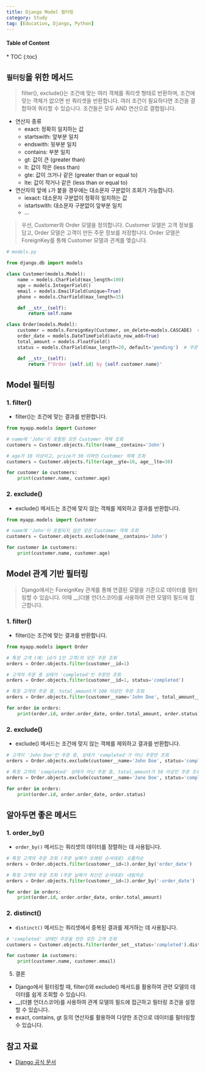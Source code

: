 ```yaml
---
title: Django Model 필터링
category: Study
tag: [Education, Django, Python]
---
```


<nav class='post-toc' markdown='1'>
  <h4>Table of Content</h4>
* TOC
{:toc}
</nav>

## `필터링`을 위한 메서드
> filter(), exclude()는 조건에 맞는 여러 객체를 쿼리셋 형태로 반환하며, 조건에 맞는 객체가 없으면 빈 쿼리셋을 반환합니다.
여러 조건이 필요하다면 조건을 결합하여 쿼리할 수 있습니다. 조건들은 모두 AND 연산으로 결합됩니다.

* 연산자 종류
  * exact: 정확히 일치하는 값
  * startswith: 앞부분 일치
  * endswith: 뒷부분 일치  
  * contains: 부분 일치  
  * gt: 값이 큰 (greater than)  
  * lt: 값이 작은 (less than)  
  * gte: 값이 크거나 같은 (greater than or equal to)  
  * lte: 값이 작거나 같은 (less than or equal to)  
* 연산자의 앞에 `i`가 붙을 경우에는 대소문자 구분없이 조회가 가능합니다.
  * iexact: 대소문자 구분없이 정확히 일치하는 값
  * istartswith: 대소문자 구분없이 앞부분 일치
  * ...
  
> 우선, Customer와 Order 모델을 정의합니다. Customer 모델은 고객 정보를 담고, Order 모델은 고객이 만든 주문 정보를 저장합니다. 
Order 모델은 ForeignKey를 통해 Customer 모델과 관계를 맺습니다.

```python
# models.py

from django.db import models

class Customer(models.Model):
    name = models.CharField(max_length=100)
    age = models.IntegerField()
    email = models.EmailField(unique=True)
    phone = models.CharField(max_length=15)

    def __str__(self):
        return self.name

class Order(models.Model):
    customer = models.ForeignKey(Customer, on_delete=models.CASCADE)  # Customer와 1:N 관계
    order_date = models.DateTimeField(auto_now_add=True)
    total_amount = models.FloatField()
    status = models.CharField(max_length=20, default='pending')  # 주문 상태 (예: 'pending', 'completed')

    def __str__(self):
        return f"Order {self.id} by {self.customer.name}"
```

## Model 필터링 

### 1. filter()
* filter()는 조건에 맞는 결과를 반환합니다.

```python
from myapp.models import Customer

# name에 'John'이 포함된 모든 Customer 객체 조회
customers = Customer.objects.filter(name__contains='John')

# age가 10 이상이고, price가 30 이하인 Customer 객체 조회
customers = Customer.objects.filter(age__gte=10, age__lte=30)

for customer in customers:
    print(customer.name, customer.age)
```

### 2. exclude()
* exclude() 메서드는 조건에 맞지 않는 객체를 제외하고 결과를 반환합니다.

```python
from myapp.models import Customer

# name에 'John'이 포함되지 않은 모든 Customer 객체 조회
customers = Customer.objects.exclude(name__contains='John')

for customer in customers:
    print(customer.name, customer.age)
```

## Model 관계 기반 필터링
> Django에서는 ForeignKey 관계를 통해 연결된 모델을 기준으로 데이터를 필터링할 수 있습니다. 
이때 __(더블 언더스코어)를 사용하여 관련 모델의 필드에 접근합니다.

### 1. filter()
* filter()는 조건에 맞는 결과를 반환합니다.

```python
from myapp.models import Order

# 특정 고객 (예: id가 1인 고객)의 모든 주문 조회
orders = Order.objects.filter(customer__id=1)

# 고객의 주문 중 상태가 'completed'인 주문만 조회
orders = Order.objects.filter(customer__id=1, status='completed')

# 특정 고객의 주문 중, total_amount가 100 이상인 주문 조회
orders = Order.objects.filter(customer__name='John Doe', total_amount__gte=100)

for order in orders:
    print(order.id, order.order_date, order.total_amount, order.status)
```

### 2. exclude()
* exclude() 메서드는 조건에 맞지 않는 객체를 제외하고 결과를 반환합니다.

```python
# 고객이 'John Doe'인 주문 중, 상태가 'completed'가 아닌 주문만 조회
orders = Order.objects.exclude(customer__name='John Doe', status='completed')

# 특정 고객의 'completed' 상태가 아닌 주문 중, total_amount가 50 이상인 주문 조회
orders = Order.objects.exclude(customer__name='Jane Doe', status='completed').filter(total_amount__gte=50)

for order in orders:
    print(order.id, order.order_date, order.status)
```

## 알아두면 좋은 메서드
### 1. order_by()
* `order_by()` 메서드는 쿼리셋의 데이터를 정렬하는 데 사용됩니다. 

```python
# 특정 고객의 주문 조회 (주문 날짜가 오래된 순서대로) 오름차순
orders = Order.objects.filter(customer__id=1).order_by('order_date')

# 특정 고객의 주문 조회 (주문 날짜가 최신인 순서대로) 내림차순
orders = Order.objects.filter(customer__id=1).order_by('-order_date')

for order in orders:
    print(order.id, order.order_date, order.total_amount)
```
### 2. distinct()
* `distinct()` 메서드는 쿼리셋에서 중복된 결과를 제거하는 데 사용됩니다. 

```python
# 'completed' 상태인 주문을 만든 모든 고객 조회
customers = Customer.objects.filter(order_set__status='completed').distinct()

for customer in customers:
    print(customer.name, customer.email)
```

5. 결론
* Django에서 필터링할 때, filter()와 exclude() 메서드를 활용하여 관련 모델의 데이터를 쉽게 조회할 수 있습니다.
* __(더블 언더스코어)를 사용하여 관계 모델의 필드에 접근하고 필터링 조건을 설정할 수 있습니다.
* exact, contains, gt 등의 연산자를 활용하여 다양한 조건으로 데이터를 필터링할 수 있습니다.

## 참고 자료
* [Django 공식 문서](https://docs.djangoproject.com/en/stable/)